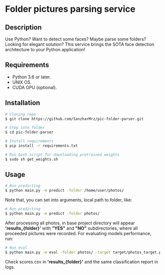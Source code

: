 # Folder pictures parsing service

## Description
Use Python? Want to detect some faces? Maybe parse some folders? Looking for elegant solution? This service brings the SOTA face detection architecture to your Python application!

## Requirements

- Python 3.6 or later.
- UNIX OS.
- CUDA GPU (optional).

## Installation
```bash
# Cloning repo
$ git clone https://github.com/SanzharMrz/pic-folder-parser.git

# Step into folder
$ cd pic-folder-parser

# Install requirements
$ pip install -r requirements.txt

# Run bash script for downloading pretrained weights
$ sudo sh get_weights.sh
```
## Usage

```bash
# Run predicting
$ python main.py -m predict -folder /home/user/photos/
```

Note that, you can set into arguments, local path to folder, like:

```bash
# Run predicting
$ python main.py -m predict -folder photos/
```
After processing all photos, in base project directory will appear <b>'results_{folder}'</b>  with __"YES"__ and __"NO"__ subdirectories, where all proceeded pictures were recorded. For evaluating models performance, run:

```bash
# Run eval
$ python main.py -m eval -folder photos/ -target target/photos_target.pickle
```
Check scores.csv in <b>'results_{folder}'</b> and the same classification report in logs.
